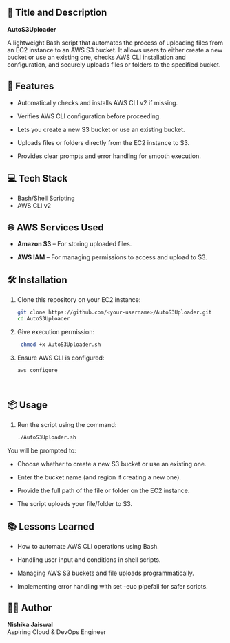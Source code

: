 ## 📌 Title and Description

**AutoS3Uploader**

A lightweight Bash script that automates the process of uploading files from an EC2 instance to an AWS S3 bucket.
It allows users to either create a new bucket or use an existing one, checks AWS CLI installation and configuration, and securely uploads files or folders to the specified bucket.

## 🚀 Features

- Automatically checks and installs AWS CLI v2 if missing.

- Verifies AWS CLI configuration before proceeding.

- Lets you create a new S3 bucket or use an existing bucket.

- Uploads files or folders directly from the EC2 instance to S3.

- Provides clear prompts and error handling for smooth execution.



## 💻 Tech Stack

- Bash/Shell Scripting
- AWS CLI v2

## 🌐 AWS Services Used

- **Amazon S3** – For storing uploaded files.

- **AWS IAM** – For managing permissions to access and upload to S3.


## 🛠️ Installation

1. Clone this repository on your EC2 instance:
   ```bash
   git clone https://github.com/<your-username>/AutoS3Uploader.git
   cd AutoS3Uploader

2. Give execution permission:
   ```bash
    chmod +x AutoS3Uploader.sh

3. Ensure AWS CLI is configured:
   ```bash
   aws configure

    
## 📦 Usage

1. Run the script using the command:
   ```bash
   ./AutoS3Uploader.sh

You will be prompted to:

- Choose whether to create a new S3 bucket or use an existing one.

- Enter the bucket name (and region if creating a new one).

- Provide the full path of the file or folder on the EC2 instance.

- The script uploads your file/folder to S3.
## 📚 Lessons Learned

- How to automate AWS CLI operations using Bash.

- Handling user input and conditions in shell scripts.

- Managing AWS S3 buckets and file uploads programmatically.

- Implementing error handling with set -euo pipefail for safer scripts.
## 👩‍💻 Author
**Nishika Jaiswal**  
Aspiring Cloud & DevOps Engineer
